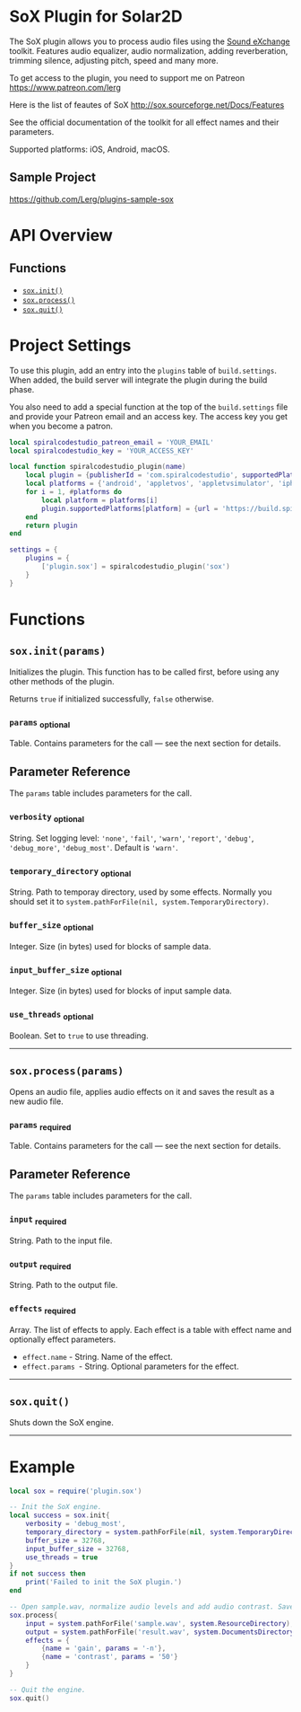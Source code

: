 # SoX Plugin for Solar2D

The SoX plugin allows you to process audio files using the [Sound eXchange](http://sox.sourceforge.net/Main/HomePage) toolkit. Features audio equalizer, audio normalization, adding reverberation, trimming silence, adjusting pitch, speed and many more.

To get access to the plugin, you need to support me on Patreon https://www.patreon.com/lerg

Here is the list of feautes of SoX http://sox.sourceforge.net/Docs/Features

See the official documentation of the toolkit for all effect names and their parameters.

Supported platforms: iOS, Android, macOS.

## Sample Project

https://github.com/Lerg/plugins-sample-sox

# API Overview

## Functions

- [`sox.init()`](#function_init)
- [`sox.process()`](#function_process)
- [`sox.quit()`](#function_quit)

# Project Settings

To use this plugin, add an entry into the `plugins` table of `build.settings`. When added, the build server will integrate the plugin during the build phase.

You also need to add a special function at the top of the `build.settings` file and provide your Patreon email and an access key. The access key you get when you become a patron.

```lua
local spiralcodestudio_patreon_email = 'YOUR_EMAIL'
local spiralcodestudio_key = 'YOUR_ACCESS_KEY'

local function spiralcodestudio_plugin(name)
	local plugin = {publisherId = 'com.spiralcodestudio', supportedPlatforms = {}}
	local platforms = {'android', 'appletvos', 'appletvsimulator', 'iphone', 'iphone-sim', 'mac-sim', 'win32-sim'}
	for i = 1, #platforms do
		local platform = platforms[i]
		plugin.supportedPlatforms[platform] = {url = 'https://build.spiralcodestudio.com/' .. spiralcodestudio_patreon_email .. '/' .. spiralcodestudio_key .. '/solar2d/' .. name .. '_' .. platform .. '.tgz'}
	end
	return plugin
end

settings = {
	plugins = {
		['plugin.sox'] = spiralcodestudio_plugin('sox')
	}
}
```

# Functions

## <a name="function_init">`sox.init(params)`</a>

Initializes the plugin. This function has to be called first, before using any other methods of the plugin.

Returns `true` if initialized successfully, `false` otherwise.

### `params` <sub>optional</sub>
Table. Contains parameters for the call &mdash; see the next section for details.

## Parameter Reference

The `params` table includes parameters for the call.

### `verbosity` <sub>optional</sub>
String. Set logging level: `'none'`, `'fail'`, `'warn'`, `'report'`, `'debug'`, `'debug_more'`, `'debug_most'`. Default is `'warn'`.

### `temporary_directory` <sub>optional</sub>
String. Path to temporay directory, used by some effects. Normally you should set it to `system.pathForFile(nil, system.TemporaryDirectory)`.

### `buffer_size` <sub>optional</sub>
Integer. Size (in bytes) used for blocks of sample data.

### `input_buffer_size` <sub>optional</sub>
Integer. Size (in bytes) used for blocks of input sample data.

### `use_threads` <sub>optional</sub>
Boolean. Set to `true` to use threading.

---

## <a name="function_process">`sox.process(params)`</a>

Opens an audio file, applies audio effects on it and saves the result as a new audio file.

### `params` <sub>required</sub>
Table. Contains parameters for the call &mdash; see the next section for details.

## Parameter Reference

The `params` table includes parameters for the call.

### `input` <sub>required</sub>
String. Path to the input file.

### `output` <sub>required</sub>
String. Path to the output file.

### `effects` <sub>required</sub>
Array. The list of effects to apply. Each effect is a table with effect name and optionally effect parameters.

- `effect.name` - String. Name of the effect.
- `effect.params `- String. Optional parameters for the effect.

---

## <a name="function_quit">`sox.quit()`</a>

Shuts down the SoX engine.

---

# Example

```lua
local sox = require('plugin.sox')

-- Init the SoX engine.
local success = sox.init{
	verbosity = 'debug_most',
	temporary_directory = system.pathForFile(nil, system.TemporaryDirectory),
	buffer_size = 32768,
	input_buffer_size = 32768,
	use_threads = true
}
if not success then
	print('Failed to init the SoX plugin.')
end

-- Open sample.wav, normalize audio levels and add audio contrast. Save the result as result.wav.
sox.process{
	input = system.pathForFile('sample.wav', system.ResourceDirectory),
	output = system.pathForFile('result.wav', system.DocumentsDirectory),
	effects = {
		{name = 'gain', params = '-n'},
		{name = 'contrast', params = '50'}
	}
}

-- Quit the engine.
sox.quit()
```